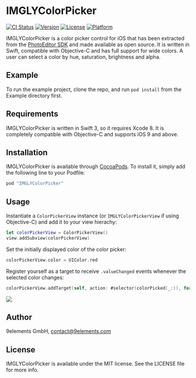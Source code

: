 # IMGLYColorPicker

[![CI Status](http://img.shields.io/travis/imgly/IMGLYColorPicker.svg?style=flat)](https://travis-ci.org/imgly/IMGLYColorPicker)
[![Version](https://img.shields.io/cocoapods/v/IMGLYColorPicker.svg?style=flat)](http://cocoapods.org/pods/IMGLYColorPicker)
[![License](https://img.shields.io/cocoapods/l/IMGLYColorPicker.svg?style=flat)](http://cocoapods.org/pods/IMGLYColorPicker)
[![Platform](https://img.shields.io/cocoapods/p/IMGLYColorPicker.svg?style=flat)](http://cocoapods.org/pods/IMGLYColorPicker)

IMGLYColorPicker is a color picker control for iOS that has been extracted from
the [PhotoEditor SDK](https://www.photoeditorsdk.com/?utm_source=Github&utm_medium=Side_Projects&utm_content=IMGLYColorPicker&utm_term=iOS) and made available as open source.
It is written in Swift, compatible with Objective-C and has full support for wide colors.
A user can select a color by hue, saturation, brightness and alpha.

## Example

To run the example project, clone the repo, and run `pod install` from the Example directory first.

## Requirements

IMGLYColorPicker is written in Swift 3, so it requires Xcode 8. It is completely compatible with Objective-C and supports iOS 9 and above.

## Installation

IMGLYColorPicker is available through [CocoaPods](http://cocoapods.org). To install
it, simply add the following line to your Podfile:

```ruby
pod "IMGLYColorPicker"
```

## Usage

Instantiate a `ColorPickerView` instance (or `IMGLYColorPickerView` if using Objective-C) and add it to your view hierachy:

```swift
let colorPickerView = ColorPickerView()
view.addSubview(colorPickerView)
```

Set the initially displayed color of the color picker:

```swift
colorPickerView.color = UIColor.red
```

Register yourself as a target to receive `.valueChanged` events whenever the selected color changes:

```swift
colorPickerView.addTarget(self, action: #selector(colorPicked(_:)), for: .valueChanged)
```

![](./screenshot.png)

## Author

9elements GmbH, contact@9elements.com

## License

IMGLYColorPicker is available under the MIT license. See the LICENSE file for more info.
